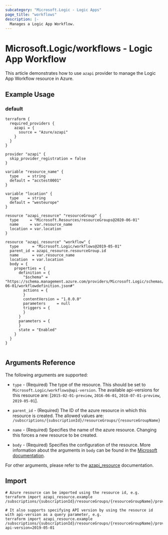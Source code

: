 ```yaml
---
subcategory: "Microsoft.Logic - Logic Apps"
page_title: "workflows"
description: |-
  Manages a Logic App Workflow.
---
```


# Microsoft.Logic/workflows - Logic App Workflow

This article demonstrates how to use `azapi` provider to manage the Logic App Workflow resource in Azure.



## Example Usage

### default

```hcl
terraform {
  required_providers {
    azapi = {
      source = "Azure/azapi"
    }
  }
}

provider "azapi" {
  skip_provider_registration = false
}

variable "resource_name" {
  type    = string
  default = "acctest0001"
}

variable "location" {
  type    = string
  default = "westeurope"
}

resource "azapi_resource" "resourceGroup" {
  type     = "Microsoft.Resources/resourceGroups@2020-06-01"
  name     = var.resource_name
  location = var.location
}

resource "azapi_resource" "workflow" {
  type      = "Microsoft.Logic/workflows@2019-05-01"
  parent_id = azapi_resource.resourceGroup.id
  name      = var.resource_name
  location  = var.location
  body = {
    properties = {
      definition = {
        "$schema" = "https://schema.management.azure.com/providers/Microsoft.Logic/schemas/2016-06-01/workflowdefinition.json#"
        actions = {
        }
        contentVersion = "1.0.0.0"
        parameters     = null
        triggers = {
        }
      }
      parameters = {
      }
      state = "Enabled"
    }
  }
}


```



## Arguments Reference

The following arguments are supported:

* `type` - (Required) The type of the resource. This should be set to `Microsoft.Logic/workflows@api-version`. The available api-versions for this resource are: [`2015-02-01-preview`, `2016-06-01`, `2018-07-01-preview`, `2019-05-01`].

* `parent_id` - (Required) The ID of the azure resource in which this resource is created. The allowed values are:  
  `/subscriptions/{subscriptionId}/resourceGroups/{resourceGroupName}`

* `name` - (Required) Specifies the name of the azure resource. Changing this forces a new resource to be created.

* `body` - (Required) Specifies the configuration of the resource. More information about the arguments in `body` can be found in the [Microsoft documentation](https://learn.microsoft.com/en-us/azure/templates/Microsoft.Logic/workflows?pivots=deployment-language-terraform).

For other arguments, please refer to the [azapi_resource](https://registry.terraform.io/providers/Azure/azapi/latest/docs/resources/resource) documentation.

## Import

 ```shell
 # Azure resource can be imported using the resource id, e.g.
 terraform import azapi_resource.example /subscriptions/{subscriptionId}/resourceGroups/{resourceGroupName}/providers/Microsoft.Logic/workflows/{resourceName}
 
 # It also supports specifying API version by using the resource id with api-version as a query parameter, e.g.
 terraform import azapi_resource.example /subscriptions/{subscriptionId}/resourceGroups/{resourceGroupName}/providers/Microsoft.Logic/workflows/{resourceName}?api-version=2019-05-01
 ```
